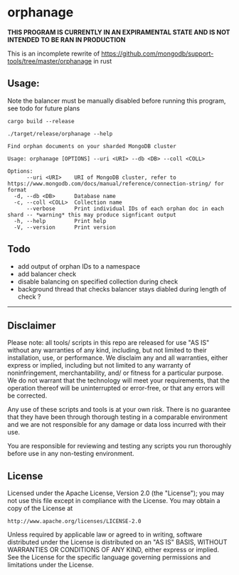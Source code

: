 # orphanage

**THIS PROGRAM IS CURRENTLY IN AN EXPIRAMENTAL STATE AND IS NOT INTENDED TO BE RAN IN PRODUCTION**


This is an incomplete rewrite of https://github.com/mongodb/support-tools/tree/master/orphanage in rust

## Usage:

Note the balancer must be manually disabled before running this program, see todo for future plans

`cargo build --release`

`./target/release/orphanage --help`

```
Find orphan documents on your sharded MongoDB cluster

Usage: orphanage [OPTIONS] --uri <URI> --db <DB> --coll <COLL>

Options:
      --uri <URI>    URI of MongoDB cluster, refer to https://www.mongodb.com/docs/manual/reference/connection-string/ for format
  -d, --db <DB>      Database name
  -c, --coll <COLL>  Collection name
      --verbose      Print individual IDs of each orphan doc in each shard -- *warning* this may produce signficant output
  -h, --help         Print help
  -V, --version      Print version
```

## Todo
* add output of orphan IDs to a namespace
* add balancer check
* disable balancing on specified collection during check
* background thread that checks balancer stays diabled during length of check ?


---

 ## Disclaimer
 
   Please note: all tools/ scripts in this repo are released for use "AS
   IS" without any warranties of any kind, including, but not limited to
   their installation, use, or performance. We disclaim any and all
   warranties, either express or implied, including but not limited to
   any warranty of noninfringement, merchantability, and/ or fitness for
   a particular purpose. We do not warrant that the technology will
   meet your requirements, that the operation thereof will be
   uninterrupted or error-free, or that any errors will be corrected.
 
   Any use of these scripts and tools is at your own risk. There is no
   guarantee that they have been through thorough testing in a
   comparable environment and we are not responsible for any damage
   or data loss incurred with their use.
 
   You are responsible for reviewing and testing any scripts you run
   thoroughly before use in any non-testing environment.
 
 
 ## License
 
  Licensed under the Apache License, Version 2.0 (the "License");
  you may not use this file except in compliance with the License.
  You may obtain a copy of the License at
 
    http://www.apache.org/licenses/LICENSE-2.0
 
  Unless required by applicable law or agreed to in writing, software
  distributed under the License is distributed on an "AS IS" BASIS,
  WITHOUT WARRANTIES OR CONDITIONS OF ANY KIND, either express or implied.
  See the License for the specific language governing permissions and
  limitations under the License.
